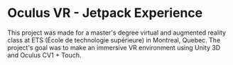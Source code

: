 # Oculus VR - Jetpack Experience

This project was made for a master's degree virtual and augmented reality class
at ETS (École de technologie supérieure) in Montreal, Quebec. The project's goal
was to make an immersive VR environment using Unity 3D and Oculus CV1 + Touch.
